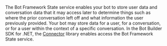 The Bot Framework State service enables your bot to store user data and conversation data that it may 
access later to determine things such as where the prior conversation left off and what information the user 
previously provided. 
Your bot may store data for a user, for a conversation, or for a user within the context of a specific conversation. 
In the Bot Builder SDK for .NET, the <a href="https://docs.botframework.com/en-us/csharp/builder/sdkreference/db/dbb/namespace_microsoft_1_1_bot_1_1_connector.html" target="_blank">Connector</a> library enables access the Bot Framework State service. 
